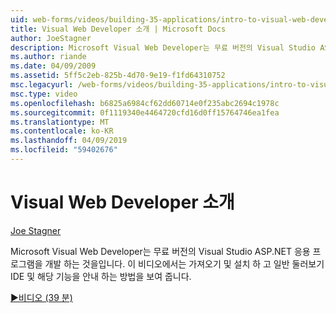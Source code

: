 ```yaml
---
uid: web-forms/videos/building-35-applications/intro-to-visual-web-developer
title: Visual Web Developer 소개 | Microsoft Docs
author: JoeStagner
description: Microsoft Visual Web Developer는 무료 버전의 Visual Studio ASP.NET 응용 프로그램을 개발 하는 것을입니다. 이 비디오에서는 가져오고 설치 하 고 t 하는 방법을 보여는 중...
ms.author: riande
ms.date: 04/09/2009
ms.assetid: 5ff5c2eb-825b-4d70-9e19-f1fd64310752
msc.legacyurl: /web-forms/videos/building-35-applications/intro-to-visual-web-developer
msc.type: video
ms.openlocfilehash: b6825a6984cf62dd60714e0f235abc2694c1978c
ms.sourcegitcommit: 0f1119340e4464720cfd16d0ff15764746ea1fea
ms.translationtype: MT
ms.contentlocale: ko-KR
ms.lasthandoff: 04/09/2019
ms.locfileid: "59402676"
---
```

# <a name="intro-to-visual-web-developer"></a>Visual Web Developer 소개

[Joe Stagner](https://github.com/JoeStagner)

Microsoft Visual Web Developer는 무료 버전의 Visual Studio ASP.NET 응용 프로그램을 개발 하는 것을입니다. 이 비디오에서는 가져오기 및 설치 하 고 일반 둘러보기 IDE 및 해당 기능을 안내 하는 방법을 보여 줍니다.

[&#9654;비디오 (39 분)](https://channel9.msdn.com/Blogs/ASP-NET-Site-Videos/intro-to-visual-web-developer)
